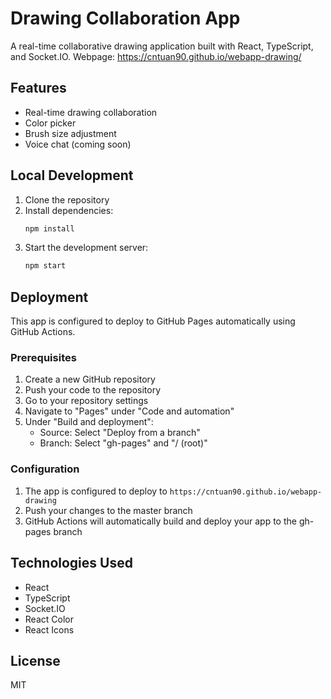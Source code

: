 # Drawing Collaboration App

A real-time collaborative drawing application built with React, TypeScript, and Socket.IO.
Webpage: https://cntuan90.github.io/webapp-drawing/

## Features

- Real-time drawing collaboration
- Color picker
- Brush size adjustment
- Voice chat (coming soon)

## Local Development

1. Clone the repository
2. Install dependencies:
   ```bash
   npm install
   ```
3. Start the development server:
   ```bash
   npm start
   ```

## Deployment

This app is configured to deploy to GitHub Pages automatically using GitHub Actions.

### Prerequisites

1. Create a new GitHub repository
2. Push your code to the repository
3. Go to your repository settings
4. Navigate to "Pages" under "Code and automation"
5. Under "Build and deployment":
   - Source: Select "Deploy from a branch"
   - Branch: Select "gh-pages" and "/ (root)"

### Configuration

1. The app is configured to deploy to `https://cntuan90.github.io/webapp-drawing`
2. Push your changes to the master branch
3. GitHub Actions will automatically build and deploy your app to the gh-pages branch

## Technologies Used

- React
- TypeScript
- Socket.IO
- React Color
- React Icons

## License

MIT
